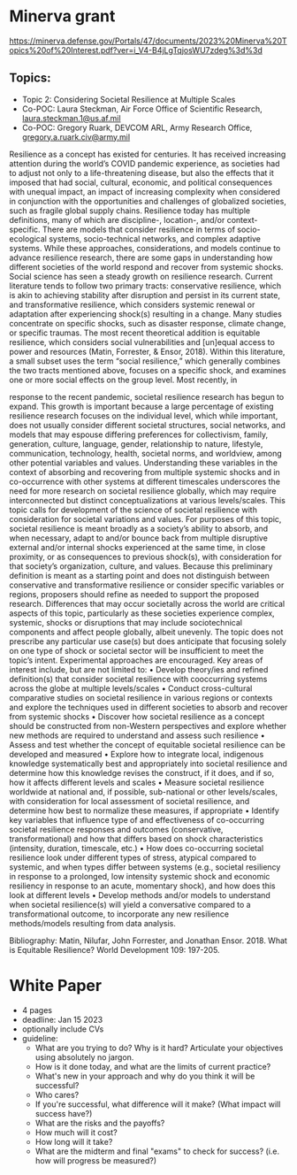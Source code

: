 # Minerva grant 

https://minerva.defense.gov/Portals/47/documents/2023%20Minerva%20Topics%20of%20Interest.pdf?ver=i_V4-B4jLgTqjosWU7zdeg%3d%3d 

## Topics: 

+ Topic 2: Considering Societal Resilience at Multiple Scales
+ Co-POC: Laura Steckman, Air Force Office of Scientific Research, laura.steckman.1@us.af.mil
+ Co-POC: Gregory Ruark, DEVCOM ARL, Army Research Office, gregory.a.ruark.civ@army.mil


Resilience as a concept has existed for centuries. It has received increasing attention during the
world’s COVID pandemic experience, as societies had to adjust not only to a life-threatening
disease, but also the effects that it imposed that had social, cultural, economic, and political
consequences with unequal impact, an impact of increasing complexity when considered in
conjunction with the opportunities and challenges of globalized societies, such as fragile global
supply chains. Resilience today has multiple definitions, many of which are discipline-, location-,
and/or context-specific. There are models that consider resilience in terms of socio-ecological
systems, socio-technical networks, and complex adaptive systems. While these approaches,
considerations, and models continue to advance resilience research, there are some gaps in
understanding how different societies of the world respond and recover from systemic shocks.
Social science has seen a steady growth on resilience research. Current literature tends to follow
two primary tracts: conservative resilience, which is akin to achieving stability after disruption and
persist in its current state, and transformative resilience, which considers systemic renewal or
adaptation after experiencing shock(s) resulting in a change. Many studies concentrate on specific
shocks, such as disaster response, climate change, or specific traumas. The most recent theoretical
addition is equitable resilience, which considers social vulnerabilities and [un]equal access to
power and resources (Matin, Forrester, & Ensor, 2018). Within this literature, a small subset uses
the term “social resilience,” which generally combines the two tracts mentioned above, focuses on
a specific shock, and examines one or more social effects on the group level. Most recently, in 


response to the recent pandemic, societal resilience research has begun to expand. This growth is
important because a large percentage of existing resilience research focuses on the individual level,
which while important, does not usually consider different societal structures, social networks, and
models that may espouse differing preferences for collectivism, family, generation, culture,
language, gender, relationship to nature, lifestyle, communication, technology, health, societal
norms, and worldview, among other potential variables and values. Understanding these variables
in the context of absorbing and recovering from multiple systemic shocks and in co-occurrence
with other systems at different timescales underscores the need for more research on societal
resilience globally, which may require interconnected but distinct conceptualizations at various
levels/scales. This topic calls for development of the science of societal resilience with
consideration for societal variations and values.
For purposes of this topic, societal resilience is meant broadly as a society’s ability to absorb, and
when necessary, adapt to and/or bounce back from multiple disruptive external and/or internal
shocks experienced at the same time, in close proximity, or as consequences to previous shock(s),
with consideration for that society’s organization, culture, and values. Because this preliminary
definition is meant as a starting point and does not distinguish between conservative and
transformative resilience or consider specific variables or regions, proposers should refine as
needed to support the proposed research. Differences that may occur societally across the world
are critical aspects of this topic, particularly as these societies experience complex, systemic,
shocks or disruptions that may include sociotechnical components and affect people globally,
albeit unevenly.
The topic does not prescribe any particular use case(s) but does anticipate that focusing solely on
one type of shock or societal sector will be insufficient to meet the topic’s intent. Experimental
approaches are encouraged.
Key areas of interest include, but are not limited to:
• Develop theory/ies and refined definition(s) that consider societal resilience with cooccurring systems across the globe at multiple levels/scales
• Conduct cross-cultural comparative studies on societal resilience in various regions or
contexts and explore the techniques used in different societies to absorb and recover from
systemic shocks
• Discover how societal resilience as a concept should be constructed from non-Western
perspectives and explore whether new methods are required to understand and assess such
resilience
• Assess and test whether the concept of equitable societal resilience can be developed and
measured
• Explore how to integrate local, indigenous knowledge systematically best and
appropriately into societal resilience and determine how this knowledge revises the
construct, if it does, and if so, how it affects different levels and scales
• Measure societal resilience worldwide at national and, if possible, sub-national or other
levels/scales, with consideration for local assessment of societal resilience, and determine
how best to normalize these measures, if appropriate
• Identify key variables that influence type of and effectiveness of co-occurring societal
resilience responses and outcomes (conservative, transformational) and how that differs
based on shock characteristics (intensity, duration, timescale, etc.)
• How does co-occurring societal resilience look under different types of stress, atypical
compared to systemic, and when types differ between systems (e.g., societal resiliency in
response to a prolonged, low intensity systemic shock and economic resiliency in response
to an acute, momentary shock), and how does this look at different levels
• Develop methods and/or models to understand when societal resilience(s) will yield a
conversative compared to a transformational outcome, to incorporate any new resilience
methods/models resulting from data analysis.


Bibliography:
Matin, Nilufar, John Forrester, and Jonathan Ensor. 2018. What is Equitable Resilience? World
Development 109: 197-205.




# White Paper 

+ 4 pages
+ deadline: Jan 15 2023
+ optionally include CVs
+ guideline: 
    - What are you trying to do? Why is it hard? Articulate your objectives using absolutely no jargon. 
    - How is it done today, and what are the limits of current practice? 
    - What's new in your approach and why do you think it will be successful? 
    - Who cares? 
    - If you're successful, what difference will it make? (What impact will success have?) 
    - What are the risks and the payoffs? 
    - How much will it cost? 
    - How long will it take? 
    - What are the midterm and final "exams" to check for success? (i.e. how will progress be measured?)
